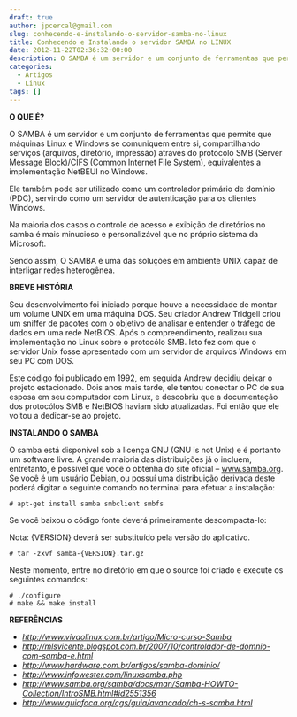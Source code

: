 ```yaml
---
draft: true
author: jpcercal@gmail.com
slug: conhecendo-e-instalando-o-servidor-samba-no-linux
title: Conhecendo e Instalando o servidor SAMBA no LINUX
date: 2012-11-22T02:36:32+00:00
description: O SAMBA é um servidor e um conjunto de ferramentas que permite que máquinas Linux e Windows se comuniquem entre si, compartilhando serviços e arquivos.
categories:
  - Artigos
  - Linux
tags: []
---
```


**O QUE É?**

O SAMBA é um servidor e um conjunto de ferramentas que permite que máquinas Linux e Windows se comuniquem entre si, compartilhando serviços (arquivos, diretório, impressão) através do protocolo SMB (Server Message Block)/CIFS (Common Internet File System), equivalentes a implementação NetBEUI no Windows.

Ele também pode ser utilizado como um controlador primário de domínio (PDC), servindo como um servidor de autenticação para os clientes Windows.

Na maioria dos casos o controle de acesso e exibição de diretórios no samba é mais minucioso e personalizável que no próprio sistema da Microsoft.

Sendo assim, O SAMBA é uma das soluções em ambiente UNIX capaz de interligar redes heterogênea.

**BREVE HISTÓRIA**

Seu desenvolvimento foi iniciado porque houve a necessidade de montar um volume UNIX em uma máquina DOS. Seu criador Andrew Tridgell criou um sniffer de pacotes com o objetivo de analisar e entender o tráfego de dados em uma rede NetBIOS. Após o compreendimento, realizou sua implementação no Linux sobre o protocólo SMB. Isto fez com que o servidor Unix fosse apresentado com um servidor de arquivos Windows em seu PC com DOS.

Este código foi publicado em 1992, em seguida Andrew decidiu deixar o projeto estacionado. Dois anos mais tarde, ele tentou conectar o PC de sua esposa em seu computador com Linux, e descobriu que a documentação dos protocólos SMB e NetBIOS haviam sido atualizadas. Foi então que ele voltou a dedicar-se ao projeto.

**INSTALANDO O SAMBA**

O samba está disponível sob a licença GNU (GNU is not Unix) e é portanto um software livre. A grande maioria das distribuições já o incluem, entretanto, é possível que você o obtenha do site oficial – www.samba.org. Se você é um usuário Debian, ou possuí uma distribuição derivada deste poderá digitar o seguinte comando no terminal para efetuar a instalação:

```shell
# apt-get install samba smbclient smbfs
```

Se você baixou o código fonte deverá primeiramente descompacta-lo:

Nota: {VERSION} deverá ser substituído pela versão do aplicativo.

```shell
# tar -zxvf samba-{VERSION}.tar.gz
```

Neste momento, entre no diretório em que o source foi criado e execute os seguintes comandos:

```shell
# ./configure
# make && make install
```

**REFERÊNCIAS**

* _http://www.vivaolinux.com.br/artigo/Micro-curso-Samba_
* _http://mlsvicente.blogspot.com.br/2007/10/controlador-de-domnio-com-samba-e.html_
* _http://www.hardware.com.br/artigos/samba-dominio/_
* _http://www.infowester.com/linuxsamba.php_
* _http://www.samba.org/samba/docs/man/Samba-HOWTO-Collection/IntroSMB.html#id2551356_
* _http://www.guiafoca.org/cgs/guia/avancado/ch-s-samba.html_
